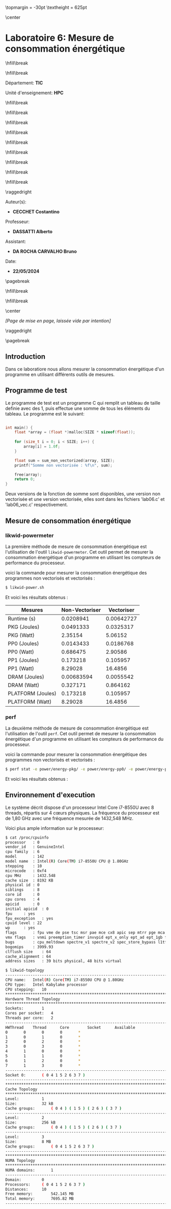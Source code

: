 \topmargin = -30pt
\textheight = 625pt

\center

# **Laboratoire 6: Mesure de consommation énergétique**

\hfill\break

\hfill\break

Département: **TIC**

Unité d'enseignement: **HPC**

\hfill\break

\hfill\break

\hfill\break

\hfill\break

\hfill\break

\hfill\break

\hfill\break

\hfill\break

\hfill\break

\raggedright

Auteur(s):

- **CECCHET Costantino**

Professeur:

- **DASSATTI Alberto**
  
Assistant:

- **DA ROCHA CARVALHO Bruno**

Date:

- **22/05/2024**

\pagebreak

\hfill\break

\hfill\break

\center

*\[Page de mise en page, laissée vide par intention\]*

\raggedright

\pagebreak

## **Introduction**

Dans ce laboratiore nous allons mesurer la consommation énergétique d'un programme en utilisant différents outils de mesures.

## **Programme de test**

Le programme de test est un programme C qui remplit un tableau de taille definie avec des 1, puis effectue une somme de tous les éléments du tableau. Le programme est le suivant:

```c

int main() {
    float *array = (float *)malloc(SIZE * sizeof(float));
    
    for (size_t i = 0; i < SIZE; i++) {
        array[i] = 1.0f;
    }

    float sum = sum_non_vectorized(array, SIZE);
    printf("Somme non vectorisée : %f\n", sum);

    free(array);
    return 0;
}
```

Deux versions de la fonction de somme sont disponibles, une version non vectorisée et une version vectorisée, elles sont dans les fichiers 'lab06.c' et 'lab06_vec.c' respectivement.

## **Mesure de consommation énergétique**

### **likwid-powermeter**

La première méthode de mesure de consommation énergétique est l'utilisation de l'outil `likwid-powermeter`. Cet outil permet de mesurer la consommation énergétique d'un programme en utilisant les compteurs de performance du processeur.


voici la commande pour mesurer la consommation énergétique des programmes non vectorisés et vectorisés :

```bash
$ likwid-power.sh
```

Et voici les résultats obtenus :

| Mesures | Non-Vectoriser | Vectoriser |
|-------------|----------------|------------|
|Runtime (s)|0.0208941|0.00642727|
|PKG (Joules)|0.0491333|0.0325317|
|PKG (Watt)|2.35154|5.06152|
|PP0 (Joules)|0.0143433|0.0186768|
|PP0 (Watt)|0.686475|2.90586|
|PP1 (Joules)|0.173218|0.105957|
|PP1 (Watt)|8.29028|16.4856|
|DRAM (Joules)|0.00683594|0.0055542|
|DRAM (Watt)|0.327171|0.864162|
|PLATFORM (Joules)|0.173218|0.105957|
|PLATFORM (Watt)|8.29028|16.4856|

### **perf**

La deuxième méthode de mesure de consommation énergétique est l'utilisation de l'outil `perf`. Cet outil permet de mesurer la consommation énergétique d'un programme en utilisant les compteurs de performance du processeur.

voici la commande pour mesurer la consommation énergétique des programmes non vectorisés et vectorisés :

```bash
$ perf stat -e power/energy-pkg/ -e power/energy-pp0/ -e power/energy-pp1/ -e power/energy-ram/ -e power/energy-pkg/ -e power/energy-cores/ -e power/energy-gpu/ ./lab06
```

Et voici les résultats obtenus :





## **Environnement d'execution**

Le système décrit dispose d'un processeur Intel Core i7-8550U avec 8 threads, répartis sur 4 cœurs physiques. La fréquence du processeur est de 1,80 GHz avec une fréquence mesurée de 1432,548 MHz. 

Voici plus ample information sur le processeur:

```bash
$ cat /proc/cpuinfo 
processor	: 0
vendor_id	: GenuineIntel
cpu family	: 6
model		: 142
model name	: Intel(R) Core(TM) i7-8550U CPU @ 1.80GHz
stepping	: 10
microcode	: 0xf4
cpu MHz		: 1432.548
cache size	: 8192 KB
physical id	: 0
siblings	: 8
core id		: 0
cpu cores	: 4
apicid		: 0
initial apicid	: 0
fpu		: yes
fpu_exception	: yes
cpuid level	: 22
wp		: yes
flags		: fpu vme de pse tsc msr pae mce cx8 apic sep mtrr pge mca cmov pat pse36 clflush dts acpi mmx fxsr sse sse2 ss ht tm pbe syscall nx pdpe1gb rdtscp lm constant_tsc art arch_perfmon pebs bts rep_good nopl xtopology nonstop_tsc cpuid aperfmperf pni pclmulqdq dtes64 monitor ds_cpl vmx est tm2 ssse3 sdbg fma cx16 xtpr pdcm pcid sse4_1 sse4_2 x2apic movbe popcnt tsc_deadline_timer aes xsave avx f16c rdrand lahf_lm abm 3dnowprefetch cpuid_fault epb invpcid_single pti ssbd ibrs ibpb stibp tpr_shadow vnmi flexpriority ept vpid ept_ad fsgsbase tsc_adjust sgx bmi1 avx2 smep bmi2 erms invpcid mpx rdseed adx smap clflushopt intel_pt xsaveopt xsavec xgetbv1 xsaves dtherm ida arat pln pts hwp hwp_notify hwp_act_window hwp_epp md_clear flush_l1d arch_capabilities
vmx flags	: vnmi preemption_timer invvpid ept_x_only ept_ad ept_1gb flexpriority tsc_offset vtpr mtf vapic ept vpid unrestricted_guest ple pml ept_mode_based_exec
bugs		: cpu_meltdown spectre_v1 spectre_v2 spec_store_bypass l1tf mds swapgs itlb_multihit srbds mmio_stale_data retbleed gds
bogomips	: 3999.93
clflush size	: 64
cache_alignment	: 64
address sizes	: 39 bits physical, 48 bits virtual

$ likwid-topology 
--------------------------------------------------------------------------------
CPU name:	Intel(R) Core(TM) i7-8550U CPU @ 1.80GHz
CPU type:	Intel Kabylake processor
CPU stepping:	10
********************************************************************************
Hardware Thread Topology
********************************************************************************
Sockets:		1
Cores per socket:	4
Threads per core:	2
--------------------------------------------------------------------------------
HWThread	Thread		Core		Socket		Available
0		0		0		0		*
1		0		1		0		*
2		0		2		0		*
3		0		3		0		*
4		1		0		0		*
5		1		1		0		*
6		1		2		0		*
7		1		3		0		*
--------------------------------------------------------------------------------
Socket 0:		( 0 4 1 5 2 6 3 7 )
--------------------------------------------------------------------------------
********************************************************************************
Cache Topology
********************************************************************************
Level:			1
Size:			32 kB
Cache groups:		( 0 4 ) ( 1 5 ) ( 2 6 ) ( 3 7 )
--------------------------------------------------------------------------------
Level:			2
Size:			256 kB
Cache groups:		( 0 4 ) ( 1 5 ) ( 2 6 ) ( 3 7 )
--------------------------------------------------------------------------------
Level:			3
Size:			8 MB
Cache groups:		( 0 4 1 5 2 6 3 7 )
--------------------------------------------------------------------------------
********************************************************************************
NUMA Topology
********************************************************************************
NUMA domains:		1
--------------------------------------------------------------------------------
Domain:			0
Processors:		( 0 4 1 5 2 6 3 7 )
Distances:		10
Free memory:		542.145 MB
Total memory:		7695.82 MB
--------------------------------------------------------------------------------

```